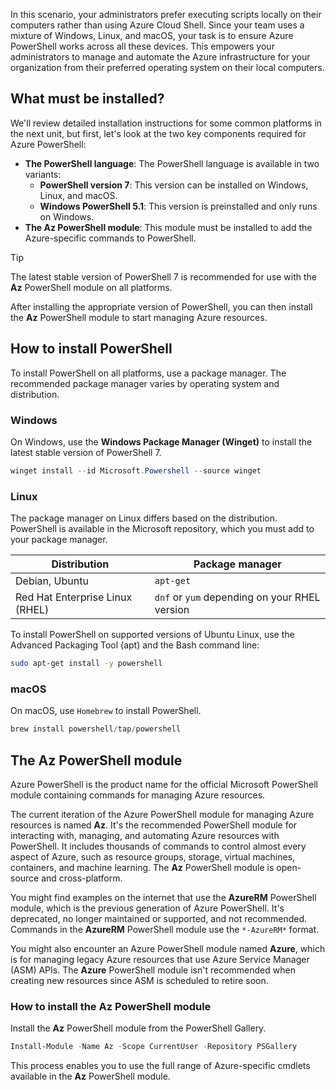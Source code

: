 <!-- markdownlint-disable MD041 -->

In this scenario, your administrators prefer executing scripts locally on their computers rather
than using Azure Cloud Shell. Since your team uses a mixture of Windows, Linux, and macOS, your task
is to ensure Azure PowerShell works across all these devices. This empowers your
administrators to manage and automate the Azure infrastructure for your organization from their
preferred operating system on their local computers.

## What must be installed?

We'll review detailed installation instructions for some common platforms in the next unit, but
first, let's look at the two key components required for Azure PowerShell:

- **The PowerShell language**: The PowerShell language is available in two variants:
  - **PowerShell version 7**: This version can be installed on Windows, Linux, and macOS.
  - **Windows PowerShell 5.1**: This version is preinstalled and only runs on Windows.
- **The Az PowerShell module**: This module must be installed to add the Azure-specific commands to
  PowerShell.

> [!TIP]
> The latest stable version of PowerShell 7 is recommended for use with the **Az** PowerShell
> module on all platforms.

After installing the appropriate version of PowerShell, you can then install the **Az** PowerShell
module to start managing Azure resources.

## How to install PowerShell

To install PowerShell on all platforms, use a package manager. The recommended package manager
varies by operating system and distribution.

### Windows

On Windows, use the **Windows Package Manager (Winget)** to install the latest stable version of
PowerShell 7.

```powershell
winget install --id Microsoft.Powershell --source winget
```

### Linux

The package manager on Linux differs based on the distribution. PowerShell is available in the
Microsoft repository, which you must add to your package manager.

|          Distribution           |                Package manager                |
| ------------------------------- | --------------------------------------------- |
| Debian, Ubuntu                  | `apt-get`                                     |
| Red Hat Enterprise Linux (RHEL) | `dnf` or `yum` depending on your RHEL version |

To install PowerShell on supported versions of Ubuntu Linux, use the Advanced Packaging Tool (apt)
and the Bash command line:

```bash
sudo apt-get install -y powershell
```

### macOS

On macOS, use `Homebrew` to install PowerShell.

```powershell
brew install powershell/tap/powershell
```

## The Az PowerShell module

Azure PowerShell is the product name for the official Microsoft PowerShell module containing
commands for managing Azure resources.

The current iteration of the Azure PowerShell module for managing Azure resources is named **Az**.
It's the recommended PowerShell module for interacting with, managing, and automating Azure
resources with PowerShell. It includes thousands of commands to control almost every aspect of
Azure, such as resource groups, storage, virtual machines, containers, and machine learning. The
**Az** PowerShell module is open-source and cross-platform.

You might find examples on the internet that use the **AzureRM** PowerShell module, which is the
previous generation of Azure PowerShell. It's deprecated, no longer maintained or supported, and not
recommended. Commands in the **AzureRM** PowerShell module use the `*-AzureRM*` format.

You might also encounter an Azure PowerShell module named **Azure**, which is for managing legacy
Azure resources that use Azure Service Manager (ASM) APIs. The **Azure** PowerShell module isn't
recommended when creating new resources since ASM is scheduled to retire soon.

### How to install the Az PowerShell module

Install the **Az** PowerShell module from the PowerShell Gallery.

```powershell
Install-Module -Name Az -Scope CurrentUser -Repository PSGallery
```

This process enables you to use the full range of Azure-specific cmdlets available in the **Az**
PowerShell module.
